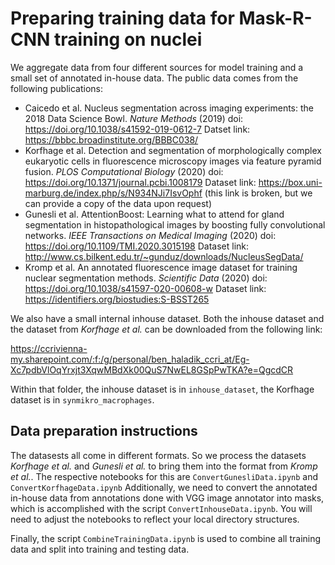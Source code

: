 # Preparing training data for Mask-R-CNN training on nuclei

We aggregate data from four different sources for model training and a small set of annotated in-house data.
The public data comes from the following publications:

- Caicedo et al. Nucleus segmentation across imaging experiments: the 2018 Data Science Bowl. *Nature Methods* (2019)
    doi: https://doi.org/10.1038/s41592-019-0612-7
    Datset link: https://bbbc.broadinstitute.org/BBBC038/
- Korfhage et al. Detection and segmentation of morphologically complex eukaryotic cells in fluorescence microscopy images via feature pyramid fusion. *PLOS Computational Biology* (2020)
    doi: https://doi.org/10.1371/journal.pcbi.1008179
    Dataset link: https://box.uni-marburg.de/index.php/s/N934NJi7IsvOphf (this link is broken, but we can provide a copy of the data upon request)
- Gunesli et al. AttentionBoost: Learning what to attend for gland segmentation in histopathological images by boosting fully convolutional networks. *IEEE Transactions on Medical Imaging* (2020)
    doi: https://doi.org/10.1109/TMI.2020.3015198
    Dataset link: http://www.cs.bilkent.edu.tr/~gunduz/downloads/NucleusSegData/
- Kromp et al. An annotated fluorescence image dataset for training nuclear segmentation methods. *Scientific Data* (2020)
    doi: https://doi.org/10.1038/s41597-020-00608-w
    Dataset link: https://identifiers.org/biostudies:S-BSST265

We also have a small internal inhouse dataset. Both the inhouse dataset and the dataset from *Korfhage et al.* can be downloaded from the following link:

https://ccrivienna-my.sharepoint.com/:f:/g/personal/ben_haladik_ccri_at/Eg-Xc7pdbVlOqYrxjt3XqwMBdXk00QuS7NwEL8GSpPwTKA?e=QgcdCR

Within that folder, the inhouse dataset is in `inhouse_dataset`, the Korfhage dataset is in `synmikro_macrophages`.

## Data preparation instructions

The datasests all come in different formats. So  we process the datasets *Korfhage et al.* and *Gunesli et al.* to bring them into the format from *Kromp et al.*. The respective notebooks for this are `ConvertGunesliData.ipynb` and `ConvertKorfhageData.ipynb` Additionally, we need to convert the annotated in-house data from annotations done with VGG image annotator into masks, which is accomplished with the script `ConvertInhouseData.ipynb`. You will need to adjust the notebooks to reflect your local directory structures.

Finally, the script `CombineTrainingData.ipynb` is used to combine all training data and split into training and testing data.